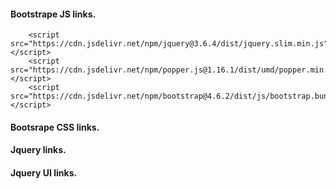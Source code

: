 #### Bootstrape JS links.
        <script src="https://cdn.jsdelivr.net/npm/jquery@3.6.4/dist/jquery.slim.min.js"></script>
        <script src="https://cdn.jsdelivr.net/npm/popper.js@1.16.1/dist/umd/popper.min.js"></script>
        <script src="https://cdn.jsdelivr.net/npm/bootstrap@4.6.2/dist/js/bootstrap.bundle.min.js"></script>

#### Bootsrape CSS links.
<link rel="stylesheet" href="https://cdn.jsdelivr.net/npm/bootstrap@4.0.0/dist/css/bootstrap.min.css"
        integrity="sha384-Gn5384xqQ1aoWXA+058RXPxPg6fy4IWvTNh0E263XmFcJlSAwiGgFAW/dAiS6JXm" crossorigin="anonymous">

#### Jquery links.
<script src="https://code.jquery.com/jquery-3.7.0.js" integrity="sha256-JlqSTELeR4TLqP0OG9dxM7yDPqX1ox/HfgiSLBj8+kM=" crossorigin="anonymous"></script>

#### Jquery UI links.
<link href="http://code.jquery.com/ui/1.10.4/themes/ui-lightness/jquery-ui.css" rel="stylesheet">
<script src="http://code.jquery.com/jquery-1.10.2.js"></script>
<script src="http://code.jquery.com/ui/1.10.4/jquery-ui.js"></script>
